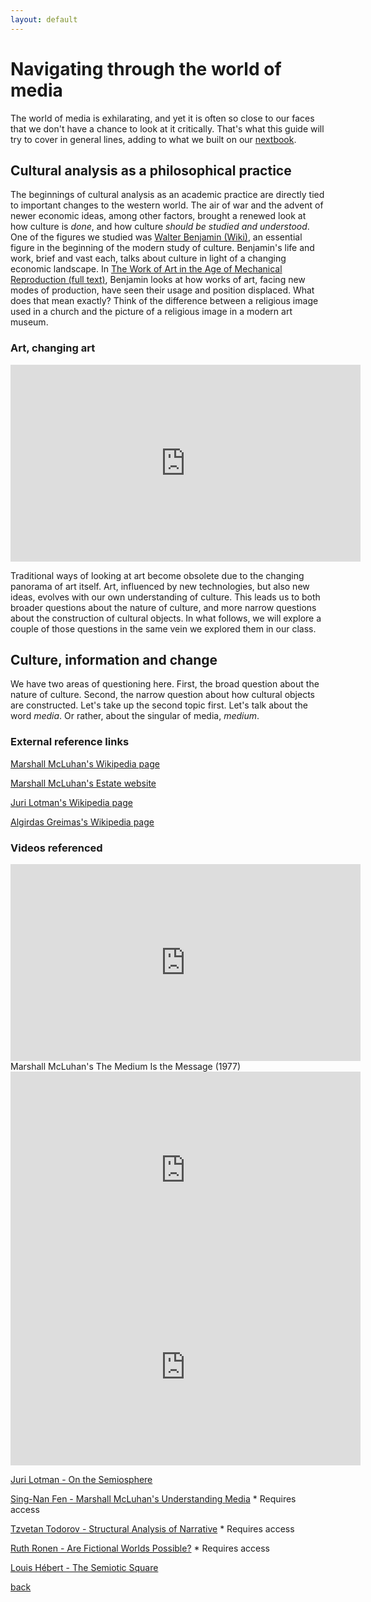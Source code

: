```yaml
---
layout: default
---
```


# Navigating through the world of media

The world of media is exhilarating, and yet it is often so close to our faces that we don't have a chance to look at it critically. That's what this guide will try to cover in general lines, adding to what we built on our [nextbook](https://cjhey.github.io/CRnM/A%20Critical%20Reader%20of%20_New_%20Media.html).


## Cultural analysis as a philosophical practice

The beginnings of cultural analysis as an academic practice are directly tied to important changes to the western world. The air of war and the advent of newer economic ideas, among other factors, brought a renewed look at how culture is <i>done</i>, and how culture <i>should be studied and understood</i>.
One of the figures we studied was [Walter Benjamin (Wiki)](https://en.wikipedia.org/wiki/Walter_Benjamin), an essential figure in the beginning of the modern study of culture. Benjamin's life and work, brief and vast each, talks about culture in light of a changing economic landscape. In [The Work of Art in the Age of Mechanical Reproduction (full text)](https://web.mit.edu/allanmc/www/benjamin.pdf), Benjamin looks at how works of art, facing new modes of production, have seen their usage and position displaced.
What does that mean exactly? Think of the difference between a religious image used in a church and the picture of a religious image in a modern art museum.

### Art, changing art

<iframe width="560" height="315" src="https://www.youtube.com/embed/2ZlrHyzIwcI" title="YouTube video player" frameborder="0" allow="accelerometer; autoplay; clipboard-write; encrypted-media; gyroscope; picture-in-picture; web-share" allowfullscreen></iframe>

Traditional ways of looking at art become obsolete due to the changing panorama of art itself. Art, influenced by new technologies, but also new ideas, evolves with our own understanding of culture.
This leads us to both broader questions about the nature of culture, and more narrow questions about the construction of cultural objects.
In what follows, we will explore a couple of those questions in the same vein we explored them in our class.

## Culture, information and change

We have two areas of questioning here. First, the broad question about the nature of culture. Second, the narrow question about how cultural objects are constructed. Let's take up the second topic first.
Let's talk about the word <i>media</i>. Or rather, about the singular of media, <i>medium</i>.


### External reference links


[Marshall McLuhan's Wikipedia page](https://en.wikipedia.org/wiki/Marshall_McLuhan)

[Marshall McLuhan's Estate website](https://marshallmcluhan.com/)

[Juri Lotman's Wikipedia page](https://en.wikipedia.org/wiki/Juri_Lotman)

[Algirdas Greimas's Wikipedia page](https://en.wikipedia.org/wiki/Algirdas_Julien_Greimas)

### Videos referenced


<iframe width="560" height="315" src="https://www.youtube.com/embed/UoCrx0scCkM" title="YouTube video player" frameborder="0" allow="accelerometer; autoplay; clipboard-write; encrypted-media; gyroscope; picture-in-picture; web-share" allowfullscreen></iframe>
Marshall McLuhan's The Medium Is the Message (1977)

<iframe width="560" height="315" src="https://www.youtube.com/embed/1-HJxdTbaRM" title="YouTube video player" frameborder="0" allow="accelerometer; autoplay; clipboard-write; encrypted-media; gyroscope; picture-in-picture; web-share" allowfullscreen></iframe>

<iframe width="560" height="315" src="https://www.youtube.com/embed/FUwHr2AOQ5Q" title="YouTube video player" frameborder="0" allow="accelerometer; autoplay; clipboard-write; encrypted-media; gyroscope; picture-in-picture; web-share" allowfullscreen></iframe>


[Juri Lotman - On the Semiosphere](https://ojs.utlib.ee/index.php/sss/article/view/SSS.2005.33.1.09)

[Sing-Nan Fen - Marshall McLuhan's Understanding Media](https://www.jstor.org/stable/23767954) * Requires access

[Tzvetan Todorov - Structural Analysis of Narrative](https://www.jstor.org/stable/1345003) * Requires access

[Ruth Ronen - Are Fictional Worlds Possible?](https://www.degruyter.com/document/doi/10.3138/9781487578442-004/html?lang=de) * Requires access

[Louis Hébert - The Semiotic Square](http://www.signosemio.com/greimas/semiotic-square.asp)


[back](./)
